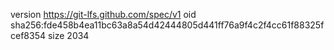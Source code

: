 version https://git-lfs.github.com/spec/v1
oid sha256:fde458b4ea11bc63a8a54d42444805d441ff76a9f4c2f4cc61f88325fcef8354
size 2034
